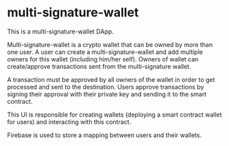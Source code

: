 # multi-signature-wallet
This is a multi-signature-wallet DApp.

Multi-signature-wallet is a crypto wallet that can be owned by more than one user. 
A user can create a multi-signature-wallet and add multiple owners for this wallet (including him/her self). Owners of wallet can create/approve transactions sent from the multi-signature wallet.

A transaction must be approved by all owners of the wallet in order to get processed and sent to the destination.
Users approve transactions by signing their approval with their private key and sending it to the smart contract.

This UI is responsible for creating wallets (deploying a smart contract wallet for users) and interacting with this
contract.

Firebase is used to store a mapping between users and their wallets.
